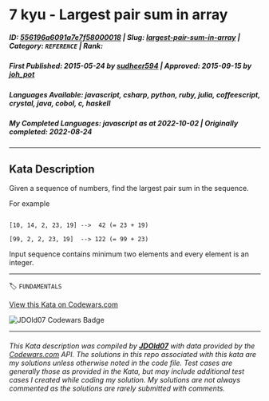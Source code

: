 # 7 kyu - Largest pair sum in array

##### **ID**: [556196a6091a7e7f58000018](https://www.codewars.com/kata/556196a6091a7e7f58000018) | **Slug**: [largest-pair-sum-in-array](https://www.codewars.com/kata/556196a6091a7e7f58000018) | **Category**: `REFERENCE` | **Rank**: <span style="color:white">7 kyu</span>

##### **First Published**: 2015-05-24 ***by*** [sudheer594](https://www.codewars.com/users/sudheer594) | **Approved**: 2015-09-15 ***by*** [joh_pot](https://www.codewars.com/users/joh_pot)

##### **Languages Available**: javascript, csharp, python, ruby, julia, coffeescript, crystal, java, cobol, c, haskell

##### **My Completed Languages**: javascript ***as at*** 2022-10-02 | **Originally completed**: 2022-08-24

---

## Kata Description


Given a sequence of numbers, find the largest pair sum in the sequence.



For example

```

[10, 14, 2, 23, 19] -->  42 (= 23 + 19)

[99, 2, 2, 23, 19]  --> 122 (= 99 + 23)

```



Input sequence contains minimum two elements and every element is an integer.

---


🏷 `FUNDAMENTALS`


[View this Kata on Codewars.com](https://www.codewars.com/kata/556196a6091a7e7f58000018)

![](https://www.codewars.com/users/jdold07/badges/large "JDOld07 Codewars Badge")

---

###### *This Kata description was compiled by [**JDOld07**](https://tpstech.dev) with data provided by the [Codewars.com](https://www.codewars.com) API.  The solutions in this repo associated with this kata are my solutions unless otherwise noted in the code file.  Test cases are generally those as provided in the Kata, but may include additional test cases I created while coding my solution.  My solutions are not always commented as the solutions are rarely submitted with comments.*
